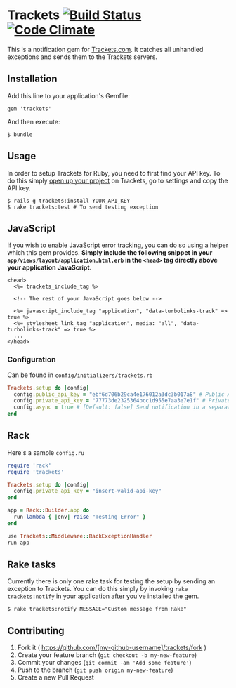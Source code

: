 # Trackets [![Build Status](https://travis-ci.org/sensible/trackets-ruby.svg?branch=master)](https://travis-ci.org/sensible/trackets-ruby) [![Code Climate](https://codeclimate.com/github/sensible/trackets-ruby.png)](https://codeclimate.com/github/sensible/trackets-ruby)

This is a notification gem for [Trackets.com](https://trackets.com). It
catches all unhandled exceptions and sends them to the Trackets
servers.

## Installation

Add this line to your application's Gemfile:

    gem 'trackets'

And then execute:

    $ bundle

## Usage

In order to setup Trackets for Ruby, you need to first find your API
key. To do this simply [open up your project](https://trackets.com/projects)
on Trackets, go to settings and copy the API key.

    $ rails g trackets:install YOUR_API_KEY
    $ rake trackets:test # To send testing exception

## JavaScript

If you wish to enable JavaScript error tracking, you can do so using a
helper which this gem provides. **Simply include the following snippet in
your `app/views/layout/application.html.erb` in the `<head>` tag
directly above your application JavaScript.**

```erb
<head>
  <%= trackets_include_tag %>

  <!-- The rest of your JavaScript goes below -->

  <%= javascript_include_tag "application", "data-turbolinks-track" => true %>
  <%= stylesheet_link_tag "application", media: "all", "data-turbolinks-track" => true %>
  ...
</head>
```

### Configuration

Can be found in `config/initializers/trackets.rb`

```ruby
Trackets.setup do |config|
  config.public_api_key = "ebf6d706b29ca4e176012a3dc3b017a8" # Public API key used by JavaScript for your project
  config.private_api_key = "77773de2325364bcc1d955e7aa3e7e1f" # Private API key used for Ruby notifications
  config.async = true # [Default: false] Send notification in a separate thread (Uses Sucker Punch gem)
end
```

## Rack

Here's a sample `config.ru`

```ruby
require 'rack'
require 'trackets'

Trackets.setup do |config|
  config.private_api_key = "insert-valid-api-key"
end

app = Rack::Builder.app do
  run lambda { |env| raise "Testing Error" }
end

use Trackets::Middleware::RackExceptionHandler
run app
```

## Rake tasks

Currently there is only one rake task for testing the setup by sending
an exception to Trackets. You can do this simply by invoking `rake
trackets:notify` in your application after you've installed the gem.

    $ rake trackets:notify MESSAGE="Custom message from Rake"

## Contributing

1. Fork it ( https://github.com/[my-github-username]/trackets/fork )
2. Create your feature branch (`git checkout -b my-new-feature`)
3. Commit your changes (`git commit -am 'Add some feature'`)
4. Push to the branch (`git push origin my-new-feature`)
5. Create a new Pull Request
